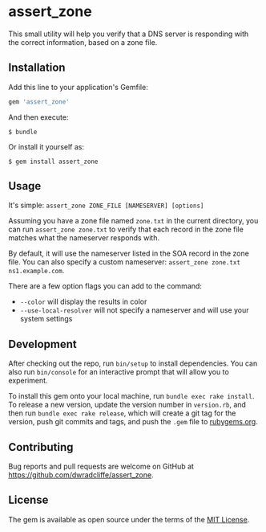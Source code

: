# assert_zone

This small utility will help you verify that a DNS server is responding with the correct information, based on a zone file.

## Installation

Add this line to your application's Gemfile:

```ruby
gem 'assert_zone'
```

And then execute:

    $ bundle

Or install it yourself as:

    $ gem install assert_zone

## Usage

It's simple: `assert_zone ZONE_FILE [NAMESERVER] [options]`

Assuming you have a zone file named `zone.txt` in the current directory, you can run `assert_zone zone.txt` to verify that each record in the zone file matches what the nameserver responds with.

By default, it will use the nameserver listed in the SOA record in the zone file. You can also specify a custom nameserver: `assert_zone zone.txt ns1.example.com`.

There are a few option flags you can add to the command:

* `--color` will display the results in color
* `--use-local-resolver` will not specify a nameserver and will use your system settings

## Development

After checking out the repo, run `bin/setup` to install dependencies. You can also run `bin/console` for an interactive prompt that will allow you to experiment.

To install this gem onto your local machine, run `bundle exec rake install`. To release a new version, update the version number in `version.rb`, and then run `bundle exec rake release`, which will create a git tag for the version, push git commits and tags, and push the `.gem` file to [rubygems.org](https://rubygems.org).

## Contributing

Bug reports and pull requests are welcome on GitHub at https://github.com/dwradcliffe/assert_zone.


## License

The gem is available as open source under the terms of the [MIT License](http://opensource.org/licenses/MIT).
